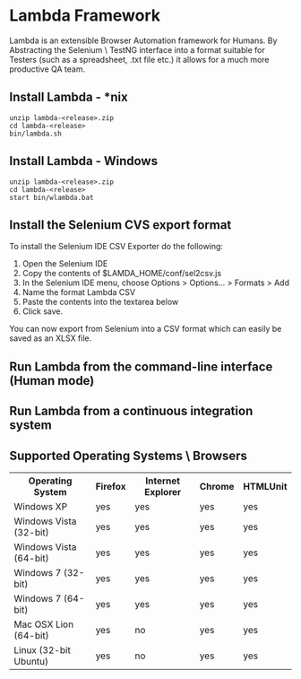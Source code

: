 Lambda Framework
================

Lambda is an extensible Browser Automation framework for Humans. By Abstracting the Selenium \ TestNG interface into a format suitable for Testers (such as a spreadsheet, .txt file etc.)
it allows for a much more productive QA team.

Install Lambda - *nix
----------------------
    unzip lambda-<release>.zip
    cd lambda-<release>
    bin/lambda.sh

Install Lambda - Windows
------------------------
    unzip lambda-<release>.zip
    cd lambda-<release>
    start bin/wlambda.bat
    
Install the Selenium CVS export format
--------------------------------------
To install the Selenium IDE CSV Exporter do the following:

1. Open the Selenium IDE
2. Copy the contents of $LAMDA_HOME/conf/sel2csv.js
3. In the Selenium IDE menu, choose Options > Options... > Formats > Add
4. Name the format Lambda CSV
5. Paste the contents into the textarea below
6. Click save.

You can now export from Selenium into a CSV format which can easily be saved as an XLSX file.


Run Lambda from the command-line interface (Human mode)
-------------------------------------------------------


Run Lambda from a continuous integration system
-----------------------------------------------


Supported Operating Systems \ Browsers
--------------------------------------

<table>
    <tr>
        <th>Operating System</th><th>Firefox</th><th>Internet Explorer</th><th>Chrome</th><th>HTMLUnit</th>
    </tr>
    <tr>
        <td>Windows XP</td><td>yes</td><td>yes</td><td>yes</td><td>yes</td>
    </tr>
    <tr>
        <td>Windows Vista (32-bit)</td><td>yes</td><td>yes</td><td>yes</td><td>yes</td>
    </tr>
    <tr>
        <td>Windows Vista (64-bit)</td><td>yes</td><td>yes</td><td>yes</td><td>yes</td>
    </tr>
    <tr>
        <td>Windows 7 (32-bit)</td><td>yes</td><td>yes</td><td>yes</td><td>yes</td>
    </tr>
    <tr>
        <td>Windows 7 (64-bit)</td><td>yes</td><td>yes</td><td>yes</td><td>yes</td>
    </tr>
    <tr>
        <td>Mac OSX Lion (64-bit)</td><td>yes</td><td>no</td><td>yes</td><td>yes</td>
    </tr>
    <tr>
        <td>Linux (32-bit Ubuntu)</td><td>yes</td><td>no</td><td>yes</td><td>yes</td>
    </tr>
</table>